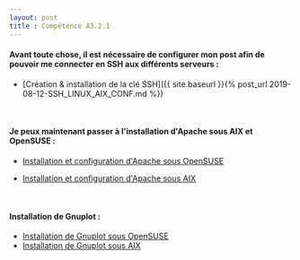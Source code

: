```yaml
---
layout: post
title : Compétence A3.2.1
---
```


#### __Avant toute chose, il est nécessaire de configurer mon post afin de pouvoir me connecter en SSH aux différents serveurs :__

- [Création & installation de la clé SSH]({{ site.baseurl }}{% post_url 2019-08-12-SSH_LINUX_AIX_CONF.md %})

&nbsp;
#### __Je peux maintenant passer à l'installation d'Apache sous AIX et OpenSUSE :__

- [Installation et configuration d'Apache sous OpenSUSE]()

- [Installation et configuration d'Apache sous AIX]()

&nbsp;
####  __Installation de Gnuplot :__

- [Installation de Gnuplot sous OpenSUSE]()
- [Installation de Gnuplot sous AIX]()
